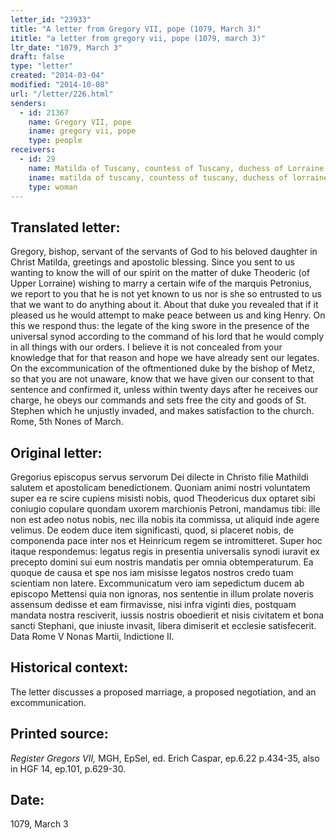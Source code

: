```yaml
---
letter_id: "23933"
title: "A letter from Gregory VII, pope (1079, March 3)"
ititle: "a letter from gregory vii, pope (1079, march 3)"
ltr_date: "1079, March 3"
draft: false
type: "letter"
created: "2014-03-04"
modified: "2014-10-08"
url: "/letter/226.html"
senders:
  - id: 21367
    name: Gregory VII, pope
    iname: gregory vii, pope
    type: people
receivers:
  - id: 29
    name: Matilda of Tuscany, countess of Tuscany, duchess of Lorraine
    iname: matilda of tuscany, countess of tuscany, duchess of lorraine
    type: woman
---
```

<h2> Translated letter:</h2>Gregory, bishop, servant of the servants of God to his beloved daughter in Christ Matilda, greetings and apostolic blessing.
Since you sent to us wanting to know the will of our spirit on the matter of duke Theoderic (of Upper Lorraine) wishing to marry a certain wife of the marquis Petronius, we report to you that he is not yet known to us nor is she so entrusted to us that we want to do anything about it.
About that duke you revealed that if it pleased us he would attempt to make peace between us and king Henry.  On this we respond thus:  the legate of the king swore in the presence of the universal synod according to the command of his lord that he would comply in all things with our orders.  I believe it is not concealed from your knowledge that for that reason and hope we have already sent our legates.
On the excommunication of the oftmentioned duke by the bishop of Metz, so that you are not unaware, know that we have given our consent to that sentence and confirmed it, unless within twenty days after he receives our charge, he obeys our commands and sets free the city and goods of St. Stephen which he unjustly invaded, and makes satisfaction to the church.  Rome, 5th Nones of March.
<h2 class="mt-4"> Original letter:</h2>Gregorius episcopus servus servorum Dei dilecte in Christo filie Mathildi salutem et apostolicam benedictionem.
Quoniam animi nostri voluntatem super ea re scire cupiens misisti nobis, quod Theodericus dux optaret sibi coniugio copulare quondam uxorem marchionis Petroni, mandamus tibi:  ille non est adeo notus nobis, nec illa nobis ita commissa, ut aliquid inde agere velimus.
De eodem duce item significasti, quod, si placeret nobis, de componenda pace inter nos et Heinricum regem se intromitteret.  Super hoc itaque respondemus:  legatus regis in presentia universalis synodi iuravit ex precepto domini sui eum nostris mandatis per omnia obtemperaturum.  Ea quoque de causa et spe nos iam misisse legatos nostros credo tuam scientiam non latere.
Excommunicatum vero iam sepedictum ducem ab episcopo Mettensi quia non ignoras, nos sententie in illum prolate noveris assensum dedisse et eam firmavisse, nisi infra viginti dies, postquam mandata nostra resciverit, iussis nostris oboedierit et nisis civitatem et bona sancti Stephani, que iniuste invasit, libera dimiserit et ecclesie satisfecerit.
Data Rome V Nonas Martii, Indictione II.
<h2 class="mt-4"> Historical context:</h2>The letter discusses a proposed marriage, a proposed negotiation, and an excommunication.
<h2 class="mt-4"> Printed source:</h2><p><em>Register Gregors VII,</em> MGH, EpSel, ed. Erich Caspar, ep.6.22 p.434-35, also in HGF 14, ep.101, p.629-30.</p><h2 class="mt-4"> Date:</h2>1079, March 3